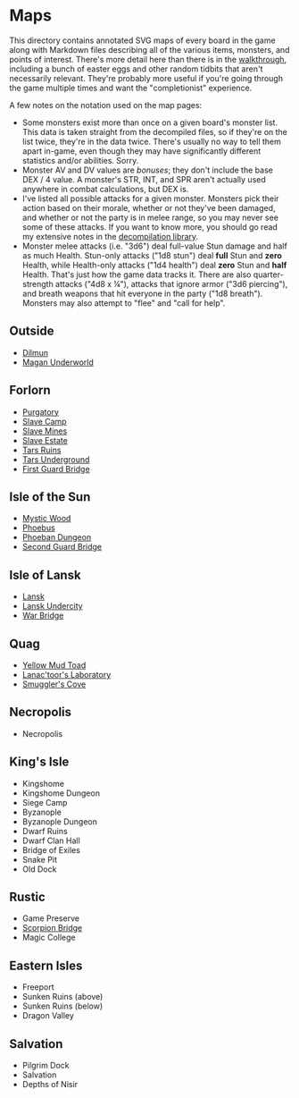 # Maps

This directory contains annotated SVG maps of every board in the game along with Markdown files describing all of the various items, monsters, and points of interest. There's more detail here than there is in the [walkthrough](../walkthrough.md), including a bunch of easter eggs and other random tidbits that aren't necessarily relevant. They're probably more useful if you're going through the game multiple times and want the "completionist" experience.

A few notes on the notation used on the map pages:

- Some monsters exist more than once on a given board's monster list. This data is taken straight from the decompiled files, so if they're on the list twice, they're in the data twice. There's usually no way to tell them apart in-game, even though they may have significantly different statistics and/or abilities. Sorry.
- Monster AV and DV values are *bonuses*; they don't include the base DEX / 4 value. A monster's STR, INT, and SPR aren't actually used anywhere in combat calculations, but DEX is.
- I've listed all possible attacks for a given monster. Monsters pick their action based on their morale, whether or not they've been damaged, and whether or not the party is in melee range, so you may never see some of these attacks. If you want to know more, you should go read my extensive notes in the [decompilation library](https://github.com/fraterrisus/dragonwars-crack).
- Monster melee attacks (i.e. "3d6") deal full-value Stun damage and half as much Health. Stun-only attacks ("1d8 stun") deal **full** Stun and **zero** Health, while Health-only attacks ("1d4 health") deal **zero** Stun and **half** Health. That's just how the game data tracks it. There are also quarter-strength attacks ("4d8 x ¼"), attacks that ignore armor ("3d6 piercing"), and breath weapons that hit everyone in the party ("1d8 breath"). Monsters may also attempt to "flee" and "call for help".

## Outside

- [Dilmun](dilmun.md)
- [Magan Underworld](magan-underworld.md)

## Forlorn

- [Purgatory](purgatory.md)
- [Slave Camp](slave-camp.md)
- [Slave Mines](slave-mines.md)
- [Slave Estate](slave-estate.md)
- [Tars Ruins](tars-ruins.md)
- [Tars Underground](tars-underground.md)
- [First Guard Bridge](guard-bridge-1.md)

## Isle of the Sun

- [Mystic Wood](mystic-wood.md)
- [Phoebus](phoebus.md)
- [Phoeban Dungeon](phoeban-dungeon.md)
- [Second Guard Bridge](guard-bridge-2.md)

## Isle of Lansk

- [Lansk](lansk.md)
- [Lansk Undercity](lansk-undercity.md)
- [War Bridge](war-bridge.md)

## Quag

- [Yellow Mud Toad](mud-toad.md)
- [Lanac'toor's Laboratory](lanactoor.md)
- [Smuggler's Cove](smugglers-cove.md)

## Necropolis

- Necropolis

## King's Isle

- Kingshome
- Kingshome Dungeon
- Siege Camp
- Byzanople
- Byzanople Dungeon
- Dwarf Ruins
- Dwarf Clan Hall
- Bridge of Exiles
- Snake Pit
- Old Dock

## Rustic

- Game Preserve
- [Scorpion Bridge](scorpion-bridge.md)
- Magic College

## Eastern Isles

- Freeport
- Sunken Ruins (above)
- Sunken Ruins (below)
- Dragon Valley

## Salvation

- Pilgrim Dock
- Salvation
- Depths of Nisir

